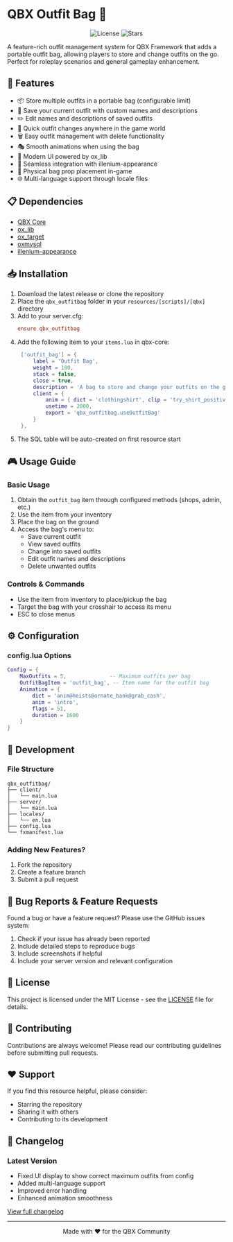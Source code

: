 # QBX Outfit Bag 👕

<div align="center">

![License](https://img.shields.io/github/license/Qbox-project/qbx_outfitbag?style=for-the-badge&color=blue)
![Stars](https://img.shields.io/github/stars/Qbox-project/qbx_outfitbag?style=for-the-badge&color=blue)

</div>

A feature-rich outfit management system for QBX Framework that adds a portable outfit bag, allowing players to store and change outfits on the go. Perfect for roleplay scenarios and general gameplay enhancement.

## 🌟 Features

- 📦 Store multiple outfits in a portable bag (configurable limit)
- 💾 Save your current outfit with custom names and descriptions
- ✏️ Edit names and descriptions of saved outfits
- 👔 Quick outfit changes anywhere in the game world
- 🗑️ Easy outfit management with delete functionality
- 🎭 Smooth animations when using the bag
- 🎨 Modern UI powered by ox_lib
- 🔄 Seamless integration with illenium-appearance
- 💼 Physical bag prop placement in-game
- 🌐 Multi-language support through locale files

## 📋 Dependencies

- [QBX Core](https://github.com/Qbox-project/qbx_core)
- [ox_lib](https://github.com/overextended/ox_lib)
- [ox_target](https://github.com/overextended/ox_target)
- [oxmysql](https://github.com/overextended/oxmysql)
- [illenium-appearance](https://github.com/iLLeniumStudios/illenium-appearance)

## 📥 Installation

1. Download the latest release or clone the repository
2. Place the `qbx_outfitbag` folder in your `resources/[scripts]/[qbx]` directory
3. Add to your server.cfg:
   ```cfg
   ensure qbx_outfitbag
   ```
4. Add the following item to your `items.lua` in qbx-core:
   ```lua
    ['outfit_bag'] = {
        label = 'Outfit Bag',
        weight = 100,
        stack = false,
        close = true,
        description = 'A bag to store and change your outfits on the go',
        client = {
            anim = { dict = 'clothingshirt', clip = 'try_shirt_positive_d' },
            usetime = 2000,
            export = 'qbx_outfitbag.useOutfitBag'
        }
    },
   ```
5. The SQL table will be auto-created on first resource start

## 🎮 Usage Guide

### Basic Usage
1. Obtain the `outfit_bag` item through configured methods (shops, admin, etc.)
2. Use the item from your inventory
3. Place the bag on the ground
4. Access the bag's menu to:
   - Save current outfit
   - View saved outfits
   - Change into saved outfits
   - Edit outfit names and descriptions
   - Delete unwanted outfits

### Controls & Commands
- Use the item from inventory to place/pickup the bag
- Target the bag with your crosshair to access its menu
- ESC to close menus

## ⚙️ Configuration

### config.lua Options
```lua
Config = {
    MaxOutfits = 5,              -- Maximum outfits per bag
    OutfitBagItem = 'outfit_bag', -- Item name for the outfit bag
    Animation = {
        dict = 'anim@heists@ornate_bank@grab_cash',
        anim = 'intro',
        flags = 51,
        duration = 1600
    }
}
```

## 🔧 Development

### File Structure
```
qbx_outfitbag/
├── client/
│   └── main.lua
├── server/
│   └── main.lua
├── locales/
│   └── en.lua
├── config.lua
└── fxmanifest.lua
```

### Adding New Features?
1. Fork the repository
2. Create a feature branch
3. Submit a pull request

## 🐛 Bug Reports & Feature Requests

Found a bug or have a feature request? Please use the GitHub issues system:
1. Check if your issue has already been reported
2. Include detailed steps to reproduce bugs
3. Include screenshots if helpful
4. Include your server version and relevant configuration

## 📜 License

This project is licensed under the MIT License - see the [LICENSE](LICENSE) file for details.

## 🤝 Contributing

Contributions are always welcome! Please read our contributing guidelines before submitting pull requests.

## ❤️ Support

If you find this resource helpful, please consider:
- Starring the repository
- Sharing it with others
- Contributing to its development

## 🔄 Changelog

### Latest Version
- Fixed UI display to show correct maximum outfits from config
- Added multi-language support
- Improved error handling
- Enhanced animation smoothness

[View full changelog](CHANGELOG.md)

---

<div align="center">
Made with ❤️ for the QBX Community
</div> 